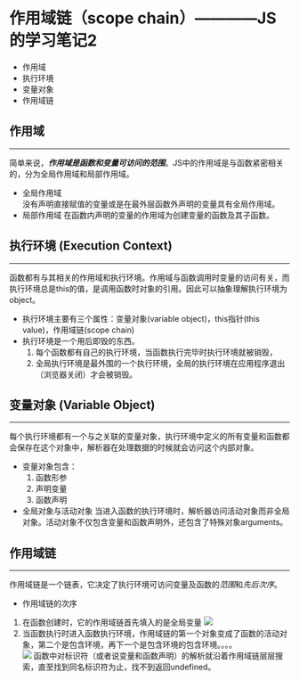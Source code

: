 # 作用域链（scope chain）————JS的学习笔记2
- 作用域
- 执行环境
- 变量对象
- 作用域链

## 作用域
---
简单来说，***作用域是函数和变量可访问的范围***。JS中的作用域是与函数紧密相关的，分为全局作用域和局部作用域。
- 全局作用域    
没有声明直接赋值的变量或是在最外层函数外声明的变量具有全局作用域。
- 局部作用域
在函数内声明的变量的作用域为创建变量的函数及其子函数。
## 执行环境 (Execution Context)
----
函数都有与其相关的作用域和执行环境。作用域与函数调用时变量的访问有关，而执行环境总是this的值，是调用函数时对象的引用。因此可以抽象理解执行环境为object。
- 执行环境主要有三个属性：变量对象(variable object)，this指针(this value)，作用域链(scope chain)
- 执行环境是一个用后即毁的东西。
    1. 每个函数都有自己的执行环境，当函数执行完毕时执行环境就被销毁，
    2. 全局执行环境是最外围的一个执行环境，全局的执行环境在应用程序退出（浏览器关闭）才会被销毁。   
## 变量对象 (Variable Object)
----
每个执行环境都有一个与之关联的变量对象，执行环境中定义的所有变量和函数都会保存在这个对象中，解析器在处理数据的时候就会访问这个内部对象。
- 变量对象包含：  
  1. 函数形参  
  2. 声明变量  
  3. 函数声明  
- 全局对象与活动对象
 当进入函数的执行环境时，解析器访问活动对象而非全局对象。活动对象不仅包含变量和函数声明外，还包含了特殊对象arguments。      

## 作用域链
-----
作用域链是一个链表，它决定了执行环境可访问变量及函数的*范围*和*先后次序*。
- 作用域链的次序
1. 在函数创建时，它的作用域链首先填入的是全局变量
![](https://ws1.sinaimg.cn/large/eac6ae9dgy1fom1spytwaj20hk06pjt0.jpg)
2. 当函数执行时进入函数执行环境，作用域链的第一个对象变成了函数的活动对象，第二个是包含环境，再下一个是包含环境的包含环境。。。。  
![](https://ws1.sinaimg.cn/large/eac6ae9dgy1fom1sq89nmj20hp0bt77l.jpg)
函数中对标识符（或者说变量和函数声明）的解析就沿着作用域链层层搜索，直至找到同名标识符为止，找不到返回undefined。
